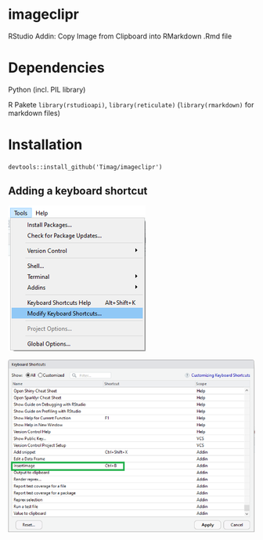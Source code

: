 # imageclipr
RStudio Addin: Copy Image from Clipboard into RMarkdown .Rmd file

# Dependencies
Python (incl. PIL library)

R Pakete `library(rstudioapi)`, `library(reticulate)` (`library(rmarkdown)` for markdown files)

# Installation
`devtools::install_github('Timag/imageclipr')`

## Adding a keyboard shortcut
![Plot title. ](clipboardImage_1.png)

![Plot title. ](clipboardImage_2.png)
